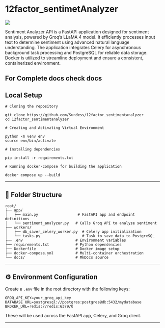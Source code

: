 # 12factor_sentimetAnalyzer

<a target="_blank" href="https://cookiecutter-data-science.drivendata.org/">
    <img src="https://img.shields.io/badge/CCDS-Project%20template-328F97?logo=cookiecutter" />
</a>

Sentiment Analyzer API is a FastAPI application designed for sentiment analysis, powered by Groq’s LLaMA 4 model. It efficiently processes input text to determine sentiment using advanced natural language understanding. The application integrates Celery for asynchronous background task processing and PostgreSQL for reliable data storage. Docker is utilized to streamline deployment and ensure a consistent, containerized environment.

## For Complete docs check docs

## Local Setup

```
# Cloning the repository

git clone https://github.com/Sundess/12factor_sentimentanalyzer
cd 12factor_sentimentanalyzer

# Creating and Activating Virtual Environment

python -m venv env
source env/bin/activate

# Installing dependencies

pip install -r requirements.txt

# Running docker-compose for building the application

docker compose up --build
```

---

## 📂 Folder Structure

```plaintext
root/
├── app/
│   ├── main.py                  # FastAPI app and endpoint definitions
│   └── sentiment_analyzer.py   # Calls Groq API to analyze sentiment
├── workers/
│   ├── db_saver_celery_worker.py  # Celery app initialization
│   └── tasks.py                   # Task to save data to PostgreSQL
├── .env                        # Environment variables
├── requirements.txt            # Python dependencies
├── Dockerfile                  # Docker image setup
├── docker-compose.yml          # Multi-container orchestration
└── docs/                       # MkDocs source
```

---

## ⚙️ Environment Configuration

Create a `.env` file in the root directory with the following keys:

```env
GROQ_API_KEY=your_groq_api_key
DATABASE_URL=postgresql://postgres:postgres@db:5432/mydatabase
BROKER_URL=redis://redis:6379/0
```

These will be used across the FastAPI app, Celery, and Groq client.

---
